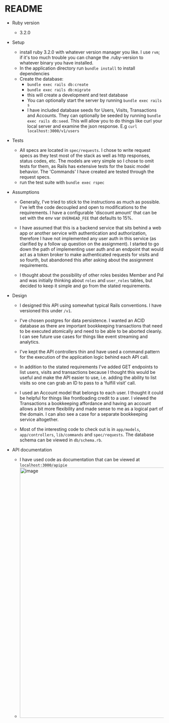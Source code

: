 # README

* Ruby version
  - 3.2.0

* Setup
  - install ruby 3.2.0 with whatever version manager you like. I use `rvm`; if it's too much trouble you can change the .ruby-version to whatever binary you have installed.
  - In the application directory run `bundle install` to install dependencies
  - Create the database:
    - `bundle exec rails db:create`
    - `bundle exec rails db:migrate`
    - this will create a development and test database
    - You can optionally start the server by running `bundle exec rails s`
    - I have included database seeds for Users, Visits, Transactions and Accounts.  They can optionally be seeded by running `bundle exec rails db:seed`.  This will allow you to do things like curl your local server and examine the json response. E.g `curl localhost:3000/v1/users`

* Tests
  - All specs are located in `spec/requests`.  I chose to write request specs as they test most of the stack as well as http responses, status codes, etc. The models are very simple so I chose to omit tests for them, as Rails has extensive tests for the basic model behavior.  The 'Commands' I have created are tested through the request specs.
  - run the test suite with `bundle exec rspec`

* Assumptions
  - Generally, I've tried to stick to the instructions as much as possible.  I've left the code decoupled and open to modifications to the requirements.  I have a configurable 'discount amount' that can be set with the env var `OVERHEAD_FEE` that defaults to 15%.

  - I have assumed that this is a backend service that sits behind a web app or another service with authentication and authorization, therefore I have not implemented any user auth in this service (as clarified by a follow up question on the assignment).  I started to go down the path of implementing user auth and an endpoint that would act as a token broker to make authenticated requests for visits and so fourth, but abandoned this after asking about the assignment requirements.

  - I thought about the possibility of other roles besides Member and Pal and was initially thinking about `roles` and `user_roles` tables, but decided to keep it simple and go from the stated requirements.

* Design
  - I designed this API using somewhat typical Rails conventions.  I have versioned this under `/v1`.

  - I've chosen postgres for data persistence. I wanted an ACID database as there are important bookkeeping transactions that need to be executed atomically and need to be able to be aborted cleanly. I can see future use cases for things like event streaming and analytics.

  - I've kept the API controllers thin and have used a command pattern for the execution of the application logic behind each API call.

  - In addition to the stated requirements I've added GET endpoints to list users, visits and transactions because I thought this would be useful and make the API easier to use, i.e. adding the ability to list visits so one can grab an ID to pass to a ‘fulfill visit’ call.

  - I used an Account model that belongs to each user.  I thought it could be helpful for things like frontloading credit to a user. I viewed the Transactions a bookkeeping affordance and having an account allows a bit more flexibility and made sense to me as a logical part of the domain.  I can also see a case for a separate bookkeeping service altogether.

  - Most of the interesting code to check out is in `app/models`, `app/controllers`, `lib/commands` and `spec/requests`.  The database schema can be viewed in `db/schema.rb`.

* API documentation
  - I have used code as documentation that can be viewed at `localhost:3000/apipie`
  - <img width="794" alt="image" src="https://user-images.githubusercontent.com/5577425/232812254-d2fb4705-1146-4de2-8485-8a31f7f9a526.png">




